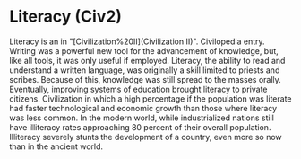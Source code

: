 # Literacy (Civ2)

 Literacy is an in "[Civilization%20II](Civilization II)".
Civilopedia entry.
Writing was a powerful new tool for the advancement of knowledge, but, like all tools, it was only useful if employed. Literacy, the ability to read and understand a written language, was originally a skill limited to priests and scribes. Because of this, knowledge was still spread to the masses orally. Eventually, improving systems of education brought literacy to private citizens. Civilization in which a high percentage if the population was literate had faster technological and economic growth than those where literacy was less common. In the modern world, while industrialized nations still have illiteracy rates approaching 80 percent of their overall population. Illiteracy severely stunts the development of a country, even more so now than in the ancient world.